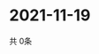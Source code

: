 # 2021-11-19
  共 0条

  <!-- BEGIN -->
  <!-- 最后更新时间Fri Nov 19 2021 08:05:36 GMT+0000 (Coordinated Universal Time) -->
  
  <!-- END -->
  
  